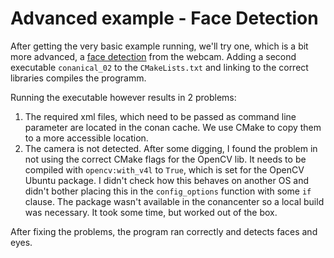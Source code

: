 # Advanced example - Face Detection

After getting the very basic example running, we'll try one, which is a bit more advanced, a [face detection](https://docs.opencv.org/3.4/db/d28/tutorial_cascade_classifier.html) from the webcam.
Adding a second executable `conanical_02` to the `CMakeLists.txt` and linking to the correct libraries compiles the programm.

Running the executable however results in 2 problems:

1. The required xml files, which need to be passed as command line parameter are located in the conan cache. We use CMake to copy them to a more accessible location.
1. The camera is not detected. After some digging, I found the problem in not using the correct CMake flags for the OpenCV lib. It needs to be compiled with `opencv:with_v4l` to `True`, which is set for the OpenCV Ubuntu package. I didn't check how this behaves on another OS and didn't bother placing this in the `config_options` function with some `if` clause. The package wasn't available in the conancenter so a local build was necessary. It took some time, but worked out of the box.

After fixing the problems, the program ran correctly and detects faces and eyes.
